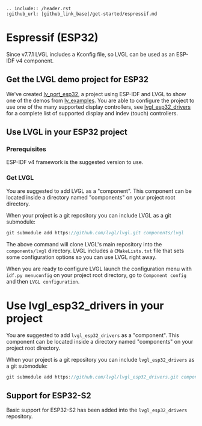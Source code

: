 ```eval_rst
.. include:: /header.rst 
:github_url: |github_link_base|/get-started/espressif.md
```

# Espressif (ESP32)
Since v7.7.1 LVGL includes a Kconfig file, so LVGL can be used as an ESP-IDF v4 component.

## Get the LVGL demo project for ESP32

We've created [lv_port_esp32](https://github.com/lvgl/lv_port_esp32), a project using ESP-IDF and LVGL to show one of the demos from [lv_examples](https://github.com/lvgl/lv_examples).
You are able to configure the project to use one of the many supported display controllers, see [lvgl_esp32_drivers](htpps://github.com/lvgl/lvgl_esp32_drivers) for a complete list
of supported display and indev (touch) controllers.

## Use LVGL in your ESP32 project

### Prerequisites

ESP-IDF v4 framework is the suggested version to use.

### Get LVGL

You are suggested to add LVGL as a "component". This component can be located inside a directory named "components" on your project root directory.

When your project is a git repository you can include LVGL as a git submodule:

```c
git submodule add https://github.com/lvgl/lvgl.git components/lvgl
```

The above command will clone LVGL's main repository into the `components/lvgl` directory. LVGL includes a `CMakeLists.txt` file that sets some configuration options so you can use LVGL right away.

When you are ready to configure LVGL launch the configuration menu with `idf.py menuconfig` on your project root directory, go to `Component config` and then `LVGL configuration`.

# Use lvgl_esp32_drivers in your project

You are suggested to add `lvgl_esp32_drivers` as a "component". This component can be located inside a directory named "components" on your project root directory.

When your project is a git repository you can include `lvgl_esp32_drivers` as a git submodule:

```c
git submodule add https://github.com/lvgl/lvgl_esp32_drivers.git components/lvgl_esp32_drivers
```

## Support for ESP32-S2

Basic support for ESP32-S2 has been added into the `lvgl_esp32_drivers` repository.
